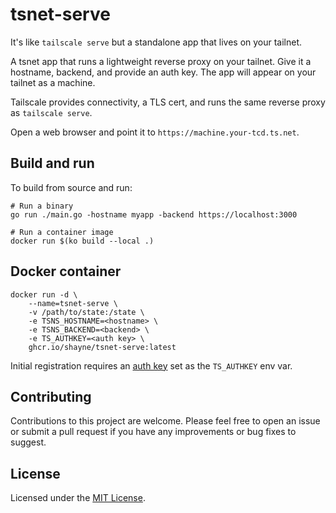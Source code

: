 # tsnet-serve

It's like `tailscale serve` but a standalone app that lives on your tailnet.

A tsnet app that runs a lightweight reverse proxy on your tailnet.
Give it a hostname, backend, and provide an auth key.
The app will appear on your tailnet as a machine.

Tailscale provides connectivity, a TLS cert, and
runs the same reverse proxy as `tailscale serve`.

Open a web browser and point it to `https://machine.your-tcd.ts.net`.

## Build and run

To build from source and run:

```shell
# Run a binary
go run ./main.go -hostname myapp -backend https://localhost:3000

# Run a container image
docker run $(ko build --local .)
```

## Docker container

```shell
docker run -d \
    --name=tsnet-serve \
    -v /path/to/state:/state \
    -e TSNS_HOSTNAME=<hostname> \
    -e TSNS_BACKEND=<backend> \
    -e TS_AUTHKEY=<auth key> \
    ghcr.io/shayne/tsnet-serve:latest
```

Initial registration requires an [auth key](https://tailscale.com/kb/1085/auth-keys/)
set as the `TS_AUTHKEY` env var.

## Contributing

Contributions to this project are welcome.
Please feel free to open an issue or submit a pull request
if you have any improvements or bug fixes to suggest.

## License

Licensed under the [MIT License](LICENSE).
